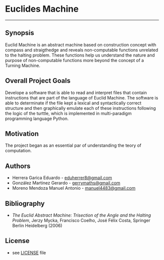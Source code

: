 # Euclides Machine
-----------
## Synopsis
Euclid Machine is an abstract machine based on construction concept with compass 
and straigthedge and reveals non-computable functions unrelated to the halting problem. These functions help us understand the nature and purpose of non-computable functions more beyond the concept of a Turning Machine. 

## Overall Project Goals
Develope a software that is able to read and interpret files that contain instructions that are part of the 
language of Euclid Machine. The software is able to determinate if the file kept a lexical and syntactically correct structure and then graphically emulate each of these instructions following the logic of the turttle, which is implemented in multi-paradigm programming language Python.

## Motivation
The project began as an essential par of understanding the teory of computation. 

## Authors
* Herrera Garica Eduardo  - <eduherrer8@gmail.com> 
* González Martinez Gerardo - <gerrymaths@gmail.com> 
* Moreno Mendoza Manuel Antonio - <manuel4483@gmail.com> 

## Bibliography

- *The Euclid Abstract Machine: Trisection of the Angle and the Halting Problem*, Jerzy Mycka, Francisco Coelho, José Félix Costa, Springer Berlin Heidelberg (2006)


## License 
* see [LICENSE](https://github.com/username/sw-name/blob/master/LICENSE.md) file

